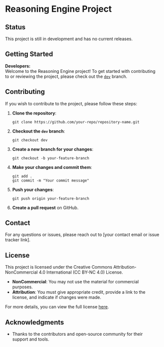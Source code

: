 # Reasoning Engine Project

## Status
This project is still in development and has no current releases.

## Getting Started

**Developers:**  
Welcome to the Reasoning Engine project! To get started with contributing to or reviewing the project, please check out the [`dev`](https://github.com/your-repo/repository-name/tree/dev) branch. 

## Contributing

If you wish to contribute to the project, please follow these steps:

1. **Clone the repository**:
   ```
   git clone https://github.com/your-repo/repository-name.git
   ```
2. **Checkout the `dev` branch**:
   ```
   git checkout dev
   ```
3. **Create a new branch for your changes**:
   ```
   git checkout -b your-feature-branch
   ```
4. **Make your changes and commit them**:
   ```
   git add .
   git commit -m "Your commit message"
   ```
5. **Push your changes**:
   ```
   git push origin your-feature-branch
   ```
6. **Create a pull request** on GitHub.

## Contact

For any questions or issues, please reach out to [your contact email or issue tracker link].

## License

This project is licensed under the Creative Commons Attribution-NonCommercial 4.0 International (CC BY-NC 4.0) License.

- **NonCommercial**: You may not use the material for commercial purposes.
- **Attribution**: You must give appropriate credit, provide a link to the license, and indicate if changes were made.

For more details, you can view the full license [here](http://creativecommons.org/licenses/by-nc/4.0/).

## Acknowledgments

- Thanks to the contributors and open-source community for their support and tools.
